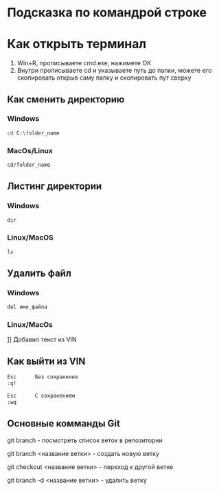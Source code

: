 # Подсказка по командрой строке

 # Как открыть терминал
 1. Win+R, прописываете cmd.exe, нажимете ОК
 2. Внутри прописываете cd и указываете путь до папки, можете его скопировать открыв саму папку и скопировать пут сверху

## Как сменить директорию

### Windows
```sh
cd C:\folder_name
```

### MacOs/Linux
```sh
cd/folder_name
```
## Листинг директории
### Windows
```sh
dir
```
### Linux/MacOS
```sh
ls
```

## Удалить файл
### Windows
```sh
del имя_файла
```
### Linux/MacOs
]]
Добавил текст из VIN
## Как выйти из VIN
```sh
Esc      Без сохранения
:q!
````
```sh
Esc      С сохранением
:wq
```
## Основные комманды Git

git branch - посмотреть список веток в репозитории

git branch <название ветки> - создать новую ветку

git checkout <название ветки> - переход к другой ветке 

git branch -d <название ветки> - удалить ветку
